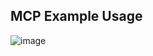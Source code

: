 ## MCP Example Usage

![image](https://github.com/user-attachments/assets/b37c936a-80e9-4dea-9418-3bb79b96b501)
